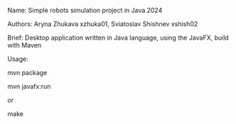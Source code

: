 Name: Simple robots simulation project in Java 2024


Authors: Aryna Zhukava xzhuka01, Sviatoslav Shishnev xshish02


Brief: Desktop application written in Java language, using the JavaFX, build with Maven


Usage:

mvn package

mvn javafx:run

or

make
